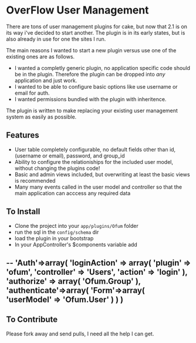 # OverFlow User Management

  There are tons of user management plugins for cake, but now that 2.1 is on its way i've decided to start another.
  The plugin is in its early states, but is also already in use for one the sites I run.

  The main reasons I wanted to start a new plugin versus use one of the existing ones are as follows.

  * I wanted a completly generic plugin, no application specific code should be in the plugin. Therefore the plugin can be dropped into *any* application and just work.
  * I wanted to be able to configure basic options like use username or email for auth.
  * I wanted permissions bundled with the plugin with inheritence.

  The plugin is written to make replacing your existing user management system as easily as possible.

## Features

  * User table completely configurable, no default fields other than id, (username or email), password, and group_id
  * Ability to configure the relationiships for the included user model, without changing the plugins code!
  * Basic and admin views included, but overwriting at least the basic views is recommended
  * Many many events called in the user model and controller so that the main application can acccess any required data

## To Install

  * Clone the project into your `app/plugins/Ofum` folder
  * run the sql in the `config/schema` dir
  * load the plugin in your bootstrap
  * In your AppController's $components variable add

--
	'Auth'=>array(
		'loginAction' => array(
			'plugin' => 'ofum',
			'controller' => 'Users',
			'action' => 'login'
		),
		'authorize' => array(
			'Ofum.Group'
		),
		'authenticate'=>array(
			'Form'=>array(
				'userModel' => 'Ofum.User'
			)
		)
	)
--

## To Contribute

  Please fork away and send pulls, I need all the help I can get.

